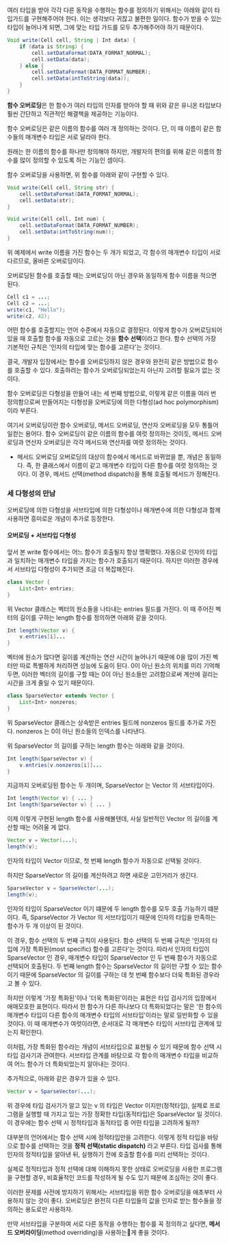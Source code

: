 여러 타입을 받아 각각 다른 동작을 수행하는 함수를 정의하기 위해서는 아래와 같이 타입가드를 구현해주어야 한다. 이는 생각보다 귀찮고 불편한 일이다. 함수가 받을 수 있는 타입이 늘어나게 되면, 그에 맞는 타입 가드를 모두 추가해주어야 하기 때문이다.

```java
Void write(Cell cell, String | Int data) {
	if (data is String) {
		cell.setDataFormat(DATA_FORMAT_NORMAL);
		cell.setData(data);
	} else {
		cell.setDataFormat(DATA_FORMAT_NUMBER);
		cell.setData(intToString(data));
	}
}
```

**함수 오버로딩**은 한 함수가 여러 타입의 인자를 받아야 할 때 위와 같은 유니온 타입보다 훨씬 간단하고 직관적인 해결책을 제공하는 기능이다.

함수 오버로딩은 같은 이름의 함수를 여러 개 정의하는 것이다.
단, 이 때 이름이 같은 함수들의 매개변수 타입은 서로 달라야 한다.

원래는 한 이름의 함수를 하나만 정의해야 하지만, 개발자의 편의를 위해 같은 이름의 함수를 많이 정의할 수 있도록 하는 기능인 셈이다.

함수 오버로딩을 사용하면, 위 함수를 아래와 같이 구현할 수 있다.

```java
Void write(Cell cell, String str) {
	cell.setDataFormat(DATA_FORMAT_NORMAL);
	cell.setData(str);
}

Void write(Cell cell, Int num) {
	cell.setDataFormat(DATA_FORMAT_NUMBER);
	cell.setData(intToString(num));
}
```

위 예제에서 write 이름을 가진 함수는 두 개가 되었고, 각 함수의 매개변수 타입이 서로 다르므로, 올바른 오버로딩이다.

오버로딩된 함수를 호출할 때는 오버로딩이 아닌 경우와 동일하게 함수 이름을 적으면 된다.

```java
Cell c1 = ...;
Cell c2 = ...;
write(c1, "Hello");
write(c2, 42);
```

어떤 함수를 호출할지는 언어 수준에서 자동으로 결정된다.
이렇게 함수가 오버로딩되어 있을 때 호출할 함수를 자동으로 고르는 것을 **함수 선택**이라고 한다.
함수 선택의 가장 기본적인 규칙은 '인자의 타입에 맞는 함수를 고른다'는 것이다.

결국, 개발자 입장에서는 함수를 오버로딩하지 않은 경우와 완전히 같은 방법으로 함수를 호출할 수 있다.
호출하려는 함수가 오버로딩되었는지 아닌지 고려할 필요가 없는 것이다.

함수 오버로딩은 다형성을 만들어 내는 세 번째 방법으로, 이렇게 같은 이름을 여러 번 정의함으로써 만들어지는 다형성을 오버로딩에 의한 다형성(ad hoc polymorphism)이라 부른다.

여기서 오버로딩이란 함수 오버로딩, 메서드 오버로딩, 연산자 오버로딩을 모두 통틀어 일컫는 용어다.
함수 오버로딩이 같은 이름의 함수를 여럿 정의하는 것이듯, 메서드 오버로딩과 연산자 오버로딩은 각각 메서드와 연산자를 여럿 정의하는 것이다.

- 메서드 오버로딩
오버로딩의 대상이 함수에서 메서드로 바뀌었을 뿐, 개념은 동일하다.
즉, 한 클래스에서 이름이 같고 매개변수 타입이 다른 함수를 여럿 정의하는 것이다.
이 경우, 메서드 선택(method dispatch)을 통해 호출될 메서드가 정해진다.

### 세 다형성의 만남

오버로딩에 의한 다형성을 서브타입에 의한 다형성이나 매개변수에 의한 다형성과 함께 사용하면 흥미로운 개념이 추가로 등장한다.

#### 오버로딩 + 서브타입 다형성

앞서 본 write 함수에서는 어느 함수가 호출될지 항상 명확했다.
자동으로 인자의 타입과 일치하는 매개변수 타입을 가지는 함수가 호출되기 때문이다.
하지만 이러한 경우에서 서브타입 다형성이 추가되면 조금 더 복잡해진다.

```java
class Vector {
	List<Int> entries;
}
```

위 Vector 클래스는 벡터의 원소들을 나타내는 entries 필드를 가진다.
이 때 주어진 벡터의 길이를 구하는 length 함수를 정의하면 아래와 같을 것이다.

```java
Int length(Vector v) {
	v.entries[i]...
}
```

벡터에 원소가 많다면 길이를 계산하는 연산 시간이 늘어나기 때문에 0을 많이 가진 벡터만 따로 특별하게 처리하면 성능에 도움이 된다.
0이 아닌 원소의 위치를 미리 기억해 두면, 이러한 벡터의 길이를 구할 때는 0이 아닌 원소들만 고려함으로써 계산에 걸리는 시간을 크게 줄일 수 있기 때문이다.

```java
class SparseVector extends Vector {
	List<Int> nonzeros;
}
```

위 SparseVector 클래스는 상속받은 entries 필드에 nonzeros 필드를 추가로 가진다.
nonzeros 는 0이 아닌 원소들의 인덱스를 나타낸다.

위 SparseVector 의 길이를 구하는 length 함수는 아래와 같을 것이다.

```java
Int length(SparseVector v) {
	v.entries[v.nonzeros[i]]...
}
```

지금까지 오버로딩된 함수는 두 개이며, SparseVector 는 Vector 의 서브타입이다.

```java
Int length(Vector v) { ... }
Int length(SparseVector v) { ... }
```

이제 이렇게 구현된 length 함수를 사용해볼텐데, 사실 일반적인 Vector 의 길이를 계산할 때는 어려울 게 없다.

```java
Vector v = Vector(...);
length(v);
```

인자의 타입이 Vector 이므로, 첫 번째 length 함수가 자동으로 선택될 것이다.

하지만 SparseVector 의 길이를 계산하려고 하면 새로운 고민거리가 생긴다.

```java
SparseVector v = SparseVector(...);
length(v);
```

인자의 타입이 SparseVector 이기 떄문에 두 length 함수를 모두 호출 가능하기 떄문이다.
즉, SparseVector 가 Vector 의 서브타입이기 때문에 인자의 타입을 만족하는 함수가 두 개 이상이 된 것이다.

이 경우, 함수 선택의 두 번째 규칙이 사용된다.
함수 선택의 두 번째 규칙은 '인자의 타입에 가장 특화된(most specific) 함수를 고른다'는 것이다.
따라서 인자의 타입이 SparseVector 인 경우, 매개변수 타입이 SparseVector 인 두 번째 함수가 자동으로 선택되어 호출된다.
두 번째 length 함수는 SparseVector 의 길이만 구할 수 있는 함수이기 때문에 SparseVector 의 길이를 구하는 데 첫 번째 함수보다 더욱 특화된 경우라고 볼 수 있다.

하지만 이렇게 '가장 특화된'이나 '더욱 특화된'이라는 표현은 타입 검사기의 입장에서 애매모호한 표현이다.
따라서 한 함수가 다른 하나보다 더 특화되었다는 말은 '한 함수의 매개변수 타입이 다른 함수의 매개변수 타입의 서브타입'이라는 말로 일반화할 수 있을 것이다.
이 때 매개변수가 여럿이라면, 순서대로 각 매개변수 타입이 서브타입 관계에 있는지 확인한다.

이처럼, 가장 특화된 함수라는 개념이 서브타입으로 표현될 수 있기 때문에 함수 선택 시 타입 검사기과 관여한다.
서브타입 관계를 바탕으로 각 함수의 매개변수 타입을 비교하여 어느 함수가 더 특화되었는지 알아내는 것이다.

추가적으로, 아래와 같은 경우가 있을 수 있다.

```java
Vector v = SparseVector(...);
```

위 경우에 타입 검사기가 알고 있는 v 의 타입은 Vector 이지만(정적타입), 실제로 프로그램을 실행할 때 가지고 있는 가장 정확한 타입(동적타입)은 SparseVector 일 것이다.
이 경우에는 함수 선택 시 정적타입과 동적타입 중 어떤 타입을 고려하게 될까?

대부분의 언어에서는 함수 선택 시에 정적타입만을 고려한다.
이렇게 정적 타입을 바탕으로 함수를 선택하는 것을 **정적 선택(static dispatch)** 라고 부른다.
타입 검사를 통해 인자의 정적타입을 알아낸 뒤, 실행하기 전에 호출할 함수를 미리 선택하는 것이다.

실제로 정적타입과 정적 선택에 대해 이해하지 못한 상태로 오버로딩을 사용한 프로그램을 구현할 경우, 비효율적인 코드를 작성하게 될 수도 있기 때문에 조심하는 것이 좋다.

이러한 문제를 사전에 방지하기 위해서는 서브타입을 위한 함수 오버로딩을 애초부터 사용하지 않는 것이 좋다.
오버로딩은 완전히 다른 타입들의 값을 인자로 받는 함수들을 정의하는 용도로만 사용하자.

만약 서브타입을 구분하여 서로 다른 동작을 수행하는 함수를 꼭 정의하고 싶다면, **메서드 오버라이딩**(method overriding)을 사용하는게 좋을 것이다.


